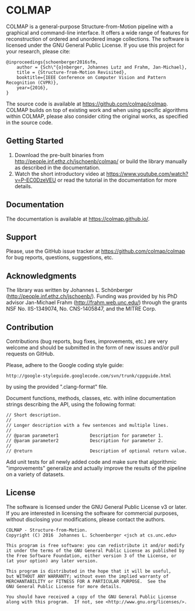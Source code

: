COLMAP
======

COLMAP is a general-purpose Structure-from-Motion pipeline with a graphical and
command-line interface. It offers a wide range of features for reconstruction of
ordered and unordered image collections. The software is licensed under the GNU
General Public License. If you use this project for your research, please cite:

    @inproceedings{schoenberger2016sfm,
        author = {Sch\"{o}nberger, Johannes Lutz and Frahm, Jan-Michael},
        title = {Structure-from-Motion Revisited},
        booktitle={IEEE Conference on Computer Vision and Pattern Recognition (CVPR)},
        year={2016},
    }

The source code is available at https://github.com/colmap/colmap. COLMAP builds
on top of existing work and when using specific algorithms within COLMAP, please
also consider citing the original works, as specified in the source code.


Getting Started
---------------

1. Download the pre-built binaries from
   http://people.inf.ethz.ch/jschoenb/colmap/ or build the library manually as
   described in the documentation.
2. Watch the short introductory video at
   https://www.youtube.com/watch?v=P-EC0DzeVEU or read the tutorial
   in the documentation for more details.


Documentation
-------------

The documentation is available at https://colmap.github.io/.


Support
-------

Please, use the GitHub issue tracker at https://github.com/colmap/colmap for bug
reports, questions, suggestions, etc.


Acknowledgments
---------------

The library was written by Johannes L. Schönberger
(http://people.inf.ethz.ch/jschoenb/). Funding was provided by his PhD advisor
Jan-Michael Frahm (http://frahm.web.unc.edu/) through the grants NSF No.
IIS-1349074, No. CNS-1405847, and the MITRE Corp.


Contribution
------------

Contributions (bug reports, bug fixes, improvements, etc.) are very welcome and
should be submitted in the form of new issues and/or pull requests on GitHub.

Please, adhere to the Google coding style guide:

    http://google-styleguide.googlecode.com/svn/trunk/cppguide.html

by using the provided ".clang-format" file.

Document functions, methods, classes, etc. with inline documentation strings
describing the API, using the following format:

    // Short description.
    //
    // Longer description with a few sentences and multiple lines.
    //
    // @param parameter1            Description for parameter 1.
    // @param parameter2            Description for parameter 2.
    //
    // @return                      Description of optional return value.

Add unit tests for all newly added code and make sure that algorithmic
"improvements" generalize and actually improve the results of the pipeline on a
variety of datasets.


License
-------

The software is licensed under the GNU General Public License v3 or later. If
you are interested in licensing the software for commercial purposes, without
disclosing your modifications, please contact the authors.


    COLMAP - Structure-from-Motion.
    Copyright (C) 2016  Johannes L. Schoenberger <jsch at cs.unc.edu>

    This program is free software: you can redistribute it and/or modify
    it under the terms of the GNU General Public License as published by
    the Free Software Foundation, either version 3 of the License, or
    (at your option) any later version.

    This program is distributed in the hope that it will be useful,
    but WITHOUT ANY WARRANTY; without even the implied warranty of
    MERCHANTABILITY or FITNESS FOR A PARTICULAR PURPOSE.  See the
    GNU General Public License for more details.

    You should have received a copy of the GNU General Public License
    along with this program.  If not, see <http://www.gnu.org/licenses/>.
